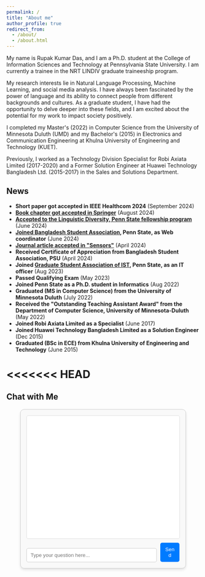 ```yaml
---
permalink: /
title: "About me"
author_profile: true
redirect_from: 
  - /about/
  - /about.html
---
```


My name is Rupak Kumar Das, and I am a Ph.D. student at the College of Information Sciences and Technology at Pennsylvania State University. I am currently a trainee in the NRT LINDIV graduate traineeship program.

My research interests lie in Natural Language Processing, Machine Learning, and social media analysis. I have always been fascinated by the power of language and its ability to connect people from different backgrounds and cultures. As a graduate student, I have had the opportunity to delve deeper into these fields, and I am excited about the potential for my work to impact society positively.

I completed my Master's (2022) in Computer Science from the University of Minnesota Duluth (UMD) and my Bachelor's (2015) in Electronics and Communication Engineering at Khulna University of Engineering and Technology (KUET).

Previously, I worked as a Technology Division Specialist for Robi Axiata Limited (2017-2020) and a Former Solution Engineer at Huawei Technology Bangladesh Ltd. (2015-2017) in the Sales and Solutions Department.



## News

- **Short paper got accepted in IEEE Healthcom 2024** (September 2024)
- **[Book chapter got accepted in Springer](https://link.springer.com/chapter/10.1007/978-3-031-61290-9_10)** (August 2024)
- **[Accepted to the Linguistic Diversity, Penn State fellowship program](https://ist.psu.edu/about/news/lindiv%20fellowships)** (June 2024)
- **[Joined Bangladesh Student Association](https://sites.psu.edu/bsapsu/), Penn State, as Web coordinator** (June 2024)
- **[Journal article accepted in "Sensors"](https://www.mdpi.com/1424-8220/24/8/2509)** (April 2024)
- **Received Certificate of Appreciation from Bangladesh Student Association, PSU** (April 2024)
- **Joined [Graduate Student Association of IST](https://sites.psu.edu/istgrad/about/), Penn State, as an IT officer** (Aug 2023)
- **Passed Qualifying Exam** (May 2023)
- **Joined Penn State as a Ph.D. student in Informatics** (Aug 2022)
- **Graduated (MS in Computer Science) from the University of Minnesota Duluth** (July 2022)
- **Received the "Outstanding Teaching Assistant Award" from the Department of Computer Science, University of Minnesota-Duluth** (May 2022)
- **Joined Robi Axiata Limited as a Specialist** (June 2017)
- **Joined Huawei Technology Bangladesh Limited as a Solution Engineer** (Dec 2015)
- **Graduated (BSc in ECE) from Khulna University of Engineering and Technology** (June 2015)

<<<<<<< HEAD
=======


## Chat with Me

<div id="chat-container">
  <div id="chatbox"></div>
  <input type="text" id="user-input" placeholder="Type your question here..." />
  <button id="send-button">Send</button>
</div>

<script>
  const chatbox = document.getElementById("chatbox");
  const userInput = document.getElementById("user-input");
  const sendButton = document.getElementById("send-button");

  sendButton.addEventListener("click", async () => {
    const userMessage = userInput.value.trim();
    if (userMessage) {
      appendMessage("You", userMessage);
      userInput.value = "";

      // Simulated bot response for now (replace with API call later)
      appendMessage("Bot", "Let me think... (this will be replaced by real responses)");
    }
  });

  function appendMessage(sender, message) {
    const msgDiv = document.createElement("div");
    msgDiv.textContent = `${sender}: ${message}`;
    chatbox.appendChild(msgDiv);
    chatbox.scrollTop = chatbox.scrollHeight;
  }
</script>

<style>
  #chat-container {
    width: 100%;
    max-width: 400px;
    margin: 20px auto;
    padding: 15px;
    border: 1px solid #ccc;
    border-radius: 10px;
    background-color: #f9f9f9;
    box-shadow: 0px 4px 6px rgba(0, 0, 0, 0.1);
  }
  #chatbox {
    height: 300px;
    border: 1px solid #ddd;
    border-radius: 5px;
    padding: 10px;
    overflow-y: auto;
    background-color: #fff;
    margin-bottom: 10px;
  }
  #user-input {
    width: calc(100% - 60px);
    padding: 10px;
    border: 1px solid #ccc;
    border-radius: 5px;
    margin-right: 5px;
  }
  #send-button {
    width: 50px;
    padding: 10px;
    background-color: #007bff;
    color: white;
    border: none;
    border-radius: 5px;
    cursor: pointer;
  }
  #send-button:hover {
    background-color: #0056b3;
  }
</style>
